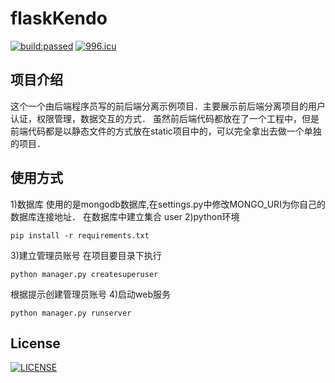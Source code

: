 # flaskKendo
[![build:passed](https://travis-ci.org/zhuangyan/flaskKendo.svg)](https://travis-ci.org/zhuangyan/flaskKendo)
[![996.icu](https://img.shields.io/badge/link-996.icu-red.svg)](https://996.icu)

## 项目介绍
这个一个由后端程序员写的前后端分离示例项目．主要展示前后端分离项目的用户认证，权限管理，数据交互的方式．
虽然前后端代码都放在了一个工程中，但是前端代码都是以静态文件的方式放在static项目中的，可以完全拿出去做一个单独的项目．

## 使用方式
1)数据库
使用的是mongodb数据库,在settings.py中修改MONGO_URI为你自己的数据库连接地址．
在数据库中建立集合 user
2)python环境
~~~
pip install -r requirements.txt 
~~~
3)建立管理员账号
在项目要目录下执行
~~~
python manager.py createsuperuser
~~~
根据提示创建管理员账号
4)启动web服务
~~~
python manager.py runserver
~~~

## License
[![LICENSE](https://img.shields.io/badge/license-NPL%20(The%20996%20Prohibited%20License)-blue.svg)](https://github.com/996icu/996.ICU/blob/master/LICENSE)
